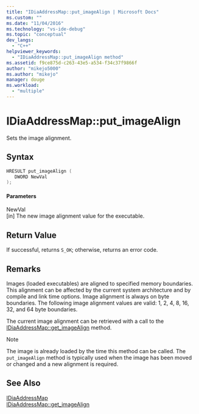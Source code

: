 ```yaml
---
title: "IDiaAddressMap::put_imageAlign | Microsoft Docs"
ms.custom: ""
ms.date: "11/04/2016"
ms.technology: "vs-ide-debug"
ms.topic: "conceptual"
dev_langs: 
  - "C++"
helpviewer_keywords: 
  - "IDiaAddressMap::put_imageAlign method"
ms.assetid: f9ce875d-c263-43e5-a534-f34c37f9866f
author: "mikejo5000"
ms.author: "mikejo"
manager: douge
ms.workload: 
  - "multiple"
---
```

# IDiaAddressMap::put_imageAlign
Sets the image alignment.  
  
## Syntax  
  
```C++  
HRESULT put_imageAlign (   
   DWORD NewVal  
);  
```  
  
#### Parameters  
 NewVal  
 [in] The new image alignment value for the executable.  
  
## Return Value  
 If successful, returns `S_OK`; otherwise, returns an error code.  
  
## Remarks  
 Images (loaded executables) are aligned to specified memory boundaries. This alignment can be affected by the current system architecture and by compile and link time options. Image alignment is always on byte boundaries. The following image alignment values are valid: 1, 2, 4, 8, 16, 32, and 64 byte boundaries.  
  
 The current image alignment can be retrieved with a call to the [IDiaAddressMap::get_imageAlign](../../debugger/debug-interface-access/idiaaddressmap-get-imagealign.md) method.  
  
> [!NOTE]
>  The image is already loaded by the time this method can be called. The `put_imageAlign` method is typically used when the image has been moved or changed and a new alignment is required.  
  
## See Also  
 [IDiaAddressMap](../../debugger/debug-interface-access/idiaaddressmap.md)   
 [IDiaAddressMap::get_imageAlign](../../debugger/debug-interface-access/idiaaddressmap-get-imagealign.md)